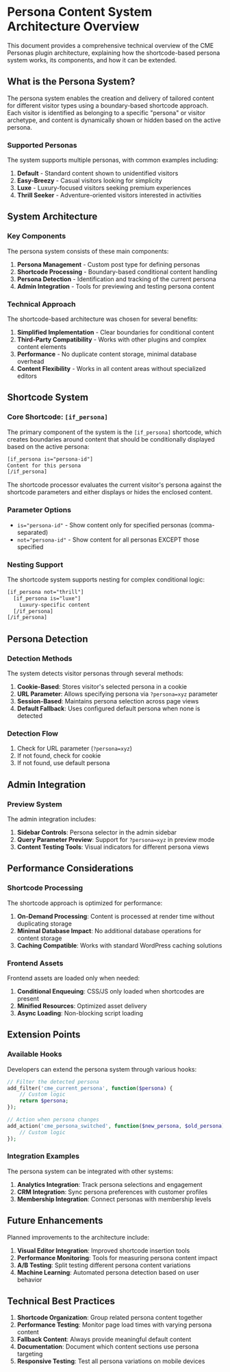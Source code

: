 # Persona Content System Architecture Overview

This document provides a comprehensive technical overview of the CME Personas plugin architecture, explaining how the shortcode-based persona system works, its components, and how it can be extended.

## What is the Persona System?

The persona system enables the creation and delivery of tailored content for different visitor types using a boundary-based shortcode approach. Each visitor is identified as belonging to a specific "persona" or visitor archetype, and content is dynamically shown or hidden based on the active persona.

### Supported Personas

The system supports multiple personas, with common examples including:

1. **Default** - Standard content shown to unidentified visitors
2. **Easy-Breezy** - Casual visitors looking for simplicity
3. **Luxe** - Luxury-focused visitors seeking premium experiences
4. **Thrill Seeker** - Adventure-oriented visitors interested in activities

## System Architecture

### Key Components

The persona system consists of these main components:

1. **Persona Management** - Custom post type for defining personas
2. **Shortcode Processing** - Boundary-based conditional content handling
3. **Persona Detection** - Identification and tracking of the current persona
4. **Admin Integration** - Tools for previewing and testing persona content

### Technical Approach

The shortcode-based architecture was chosen for several benefits:

1. **Simplified Implementation** - Clear boundaries for conditional content
2. **Third-Party Compatibility** - Works with other plugins and complex content elements
3. **Performance** - No duplicate content storage, minimal database overhead
4. **Content Flexibility** - Works in all content areas without specialized editors

## Shortcode System

### Core Shortcode: `[if_persona]`

The primary component of the system is the `[if_persona]` shortcode, which creates boundaries around content that should be conditionally displayed based on the active persona:

```html
[if_persona is="persona-id"]
Content for this persona
[/if_persona]
```

The shortcode processor evaluates the current visitor's persona against the shortcode parameters and either displays or hides the enclosed content.

### Parameter Options

- `is="persona-id"` - Show content only for specified personas (comma-separated)
- `not="persona-id"` - Show content for all personas EXCEPT those specified

### Nesting Support

The shortcode system supports nesting for complex conditional logic:

```html
[if_persona not="thrill"]
  [if_persona is="luxe"]
    Luxury-specific content
  [/if_persona]
[/if_persona]
```

## Persona Detection

### Detection Methods

The system detects visitor personas through several methods:

1. **Cookie-Based**: Stores visitor's selected persona in a cookie
2. **URL Parameter**: Allows specifying persona via `?persona=xyz` parameter
3. **Session-Based**: Maintains persona selection across page views
4. **Default Fallback**: Uses configured default persona when none is detected

### Detection Flow

1. Check for URL parameter (`?persona=xyz`)
2. If not found, check for cookie
3. If not found, use default persona

## Admin Integration

### Preview System

The admin integration includes:

1. **Sidebar Controls**: Persona selector in the admin sidebar
2. **Query Parameter Preview**: Support for `?persona=xyz` in preview mode
3. **Content Testing Tools**: Visual indicators for different persona views

## Performance Considerations

### Shortcode Processing

The shortcode approach is optimized for performance:

1. **On-Demand Processing**: Content is processed at render time without duplicating storage
2. **Minimal Database Impact**: No additional database operations for content storage
3. **Caching Compatible**: Works with standard WordPress caching solutions

### Frontend Assets

Frontend assets are loaded only when needed:

1. **Conditional Enqueuing**: CSS/JS only loaded when shortcodes are present
2. **Minified Resources**: Optimized asset delivery
3. **Async Loading**: Non-blocking script loading

## Extension Points

### Available Hooks

Developers can extend the persona system through various hooks:

```php
// Filter the detected persona
add_filter('cme_current_persona', function($persona) {
    // Custom logic
    return $persona;
});

// Action when persona changes
add_action('cme_persona_switched', function($new_persona, $old_persona) {
    // Custom logic
});
```

### Integration Examples

The persona system can be integrated with other systems:

1. **Analytics Integration**: Track persona selections and engagement
2. **CRM Integration**: Sync persona preferences with customer profiles
3. **Membership Integration**: Connect personas with membership levels

## Future Enhancements

Planned improvements to the architecture include:

1. **Visual Editor Integration**: Improved shortcode insertion tools
2. **Performance Monitoring**: Tools for measuring persona content impact
3. **A/B Testing**: Split testing different persona content variations
4. **Machine Learning**: Automated persona detection based on user behavior

## Technical Best Practices

1. **Shortcode Organization**: Group related persona content together
2. **Performance Testing**: Monitor page load times with varying persona content
3. **Fallback Content**: Always provide meaningful default content
4. **Documentation**: Document which content sections use persona targeting
5. **Responsive Testing**: Test all persona variations on mobile devices
